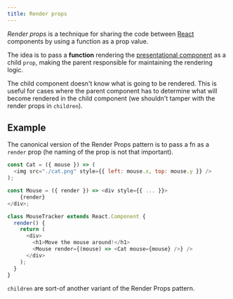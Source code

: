 ```yaml
---
title: Render props
---
```


_Render props_ is a technique for sharing the code between [React](/development/react/_index) components by using a function as a prop value. 

The idea is to pass a **function** rendering the [presentational component](/Knowledge/React/containers-vs-presentation-components.md) as a child `prop`, making the parent responsible for maintaining the rendering logic.

The child component doesn't know what is going to be rendered. This is useful for cases where the parent component has to determine what will become rendered in the child component (we shouldn't tamper with the render props in `children`).

## Example

The canonical version of the Render Props pattern is to pass a fn as a `render` prop (he naming of the prop is not that important).

```js
const Cat = ({ mouse }) => (
  <img src="./cat.png" style={{ left: mouse.x, top: mouse.y }} />
);

const Mouse = ({ render }) => <div style={{ ... }}>
	{render}
</div>; 

class MouseTracker extends React.Component {
  render() {
    return (
      <div>
        <h1>Move the mouse around!</h1>
        <Mouse render={(mouse) => <Cat mouse={mouse} />} />
      </div>
    );
  }
}
```

`children` are sort-of another variant of the Render Props pattern.
